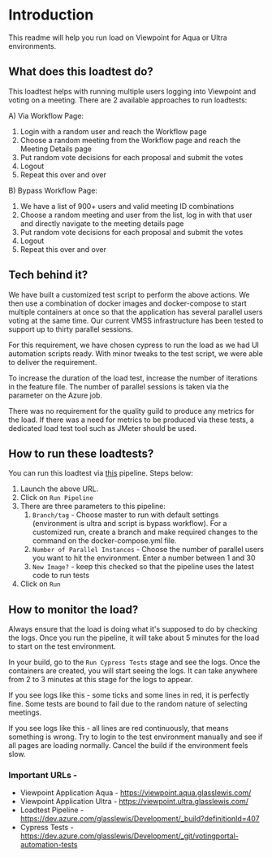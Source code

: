# Introduction
This readme will help you run load on Viewpoint for Aqua or Ultra environments.

## What does this loadtest do?
This loadtest helps with running multiple users logging into Viewpoint and voting on a meeting. There are 2 available approaches to run loadtests:

A) Via Workflow Page:

1. Login with a random user and reach the Workflow page
2. Choose a random meeting from the Workflow page and reach the Meeting Details page
3. Put random vote decisions for each proposal and submit the votes
4. Logout
5. Repeat this over and over


B) Bypass Workflow Page:

1. We have a list of 900+ users and valid meeting ID combinations
2. Choose a random meeting and user from the list, log in with that user and directly navigate to the meeting details page
3. Put random vote decisions for each proposal and submit the votes
4. Logout
5. Repeat this over and over  
  

  

## Tech behind it?
We have built a customized test script to perform the above actions. We then use a combination of docker images and docker-compose to start multiple containers at once so that the application has several parallel users voting at the same time. Our current VMSS infrastructure has been tested to support up to thirty parallel sessions.

For this requirement, we have chosen cypress to run the load as we had UI automation scripts ready. With minor tweaks to the test script, we were able to deliver the requirement.

To increase the duration of the load test, increase the number of iterations in the feature file. The number of parallel sessions is taken via the parameter on the Azure job.

There was no requirement for the quality guild to produce any metrics for the load. If there was a need for metrics to be produced via these tests, a dedicated load test tool such as JMeter should be used.
  
  
  
## How to run these loadtests?
You can run this loadtest via [this](https://dev.azure.com/glasslewis/Development/_build?definitionId=407) pipeline. Steps below:
1. Launch the above URL.
2. Click on `Run Pipeline`
3. There are three parameters to this pipeline:
    1. `Branch/tag` - Choose master to run with default settings (environment is ultra and script is bypass workflow). For a customized run, create a branch and make required changes to the command on the docker-compose.yml file.
    2. `Number of Parallel Instances` - Choose the number of parallel users you want to hit the environment. Enter a number between 1 and 30
    3. `New Image?` - keep this checked so that the pipeline uses the latest code to run tests
4. Click on `Run`


## How to monitor the load?
Always ensure that the load is doing what it's supposed to do by checking the logs. Once you run the pipeline, it will take about 5 minutes for the load to start on the test environment.

In your build, go to the `Run Cypress Tests` stage and see the logs. Once the containers are created, you will start seeing the logs. It can take anywhere from 2 to 3 minutes at this stage for the logs to appear.

If you see logs like this - some ticks and some lines in red, it is perfectly fine. Some tests are bound to fail due to the random nature of selecting meetings.

If you see logs like this - all lines are red continuously, that means something is wrong. Try to login to the test environment manually and see if all pages are loading normally. Cancel the build if the environment feels slow.
  
  
### Important URLs -
- Viewpoint Application Aqua - https://viewpoint.aqua.glasslewis.com/
- Viewpoint Application Ultra - https://viewpoint.ultra.glasslewis.com/
- Loadtest Pipeline - https://dev.azure.com/glasslewis/Development/_build?definitionId=407
- Cypress Tests - https://dev.azure.com/glasslewis/Development/_git/votingportal-automation-tests